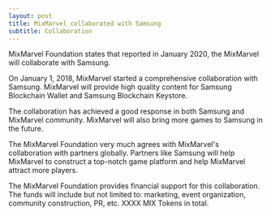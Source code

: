 ```yaml
---
layout: post
title: MixMarvel collaborated with Samsung
subtitle: Collaboration
---
```


MixMarvel Foundation states that reported in January 2020, the MixMarvel will collaborate with Samsung.

On  January 1, 2018, MixMarvel started a comprehensive collaboration with Samsung. MixMarvel will provide high quality content for Samsung Blockchain Wallet and Samsung Blockchain Keystore.

The collaboration has achieved a good response in both Samsung and MixMarvel community. MixMarvel will also bring more games to Samsung in the future.

The MixMarvel Foundation very much agrees with MixMarvel's collaboration with partners globally. Partners like Samsung will help MixMarvel to construct a top-notch game platform and help MixMarvel attract more players. 

The MixMarvel Foundation provides financial support for this collaboration. The funds will include but not limited to: marketing, event organization, community construction, PR, etc. XXXX MIX Tokens in total. 

